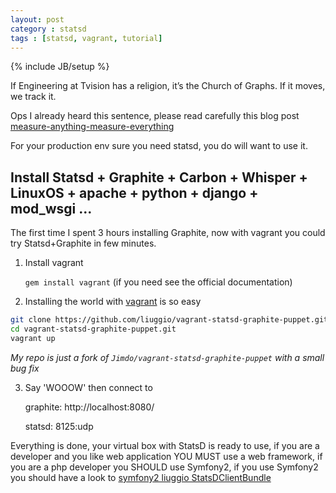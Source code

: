 ```yaml
---
layout: post
category : statsd
tags : [statsd, vagrant, tutorial]
---
```


{% include JB/setup %}

If Engineering at Tvision has a religion, it’s the Church of Graphs. If it moves, we track it. 

Ops I already heard this sentence, please read carefully this blog post [measure-anything-measure-everything](http://codeascraft.etsy.com/2011/02/15/measure-anything-measure-everything/)

For your production env sure you need statsd, you do will want to use it.



## Install Statsd + Graphite + Carbon + Whisper + LinuxOS + apache + python + django + mod_wsgi ...

The first time I spent 3 hours installing Graphite, 
now with vagrant you could try Statsd+Graphite in few minutes.

1. Install vagrant
   
   `gem install vagrant`  (if you need see the official documentation)

2. Installing the world with [vagrant](http://vagrantup.com/) is so easy

``` bash
git clone https://github.com/liuggio/vagrant-statsd-graphite-puppet.git
cd vagrant-statsd-graphite-puppet.git
vagrant up
```

*My repo is just a fork of `Jimdo/vagrant-statsd-graphite-puppet` with a small bug fix*

3. Say 'WOOOW' then connect to 

    graphite: http://localhost:8080/
    
    statsd: 8125:udp


Everything is done, your virtual box with StatsD is ready to use, 
if you are a developer and you like web application YOU MUST use a web framework,
if you are a php developer you SHOULD use Symfony2,
if you use Symfony2 you should have a look to 
[symfony2 liuggio StatsDClientBundle](https://github.com/liuggio/StatsDClientBundle)


